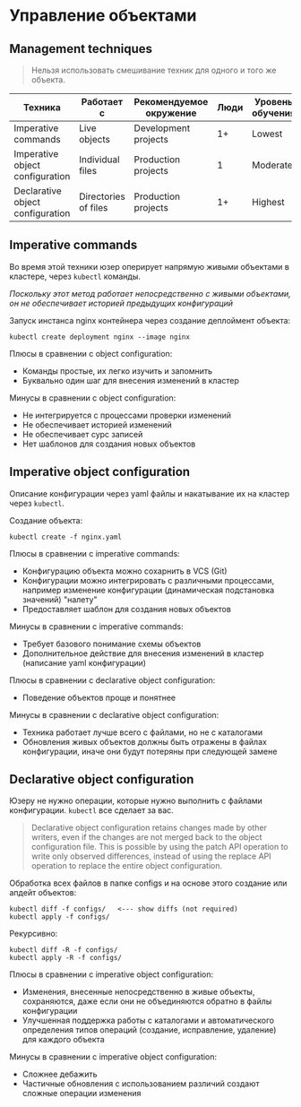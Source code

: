 # Управление объектами

## Management techniques

> Нельзя использовать смешивание техник для одного и того же объекта.

Техника | Работает с | Рекомендуемое окружение | Люди | Уровень обучения
---------|--------------|------------------------------|--------|---------------------
Imperative commands | Live objects | Development projects | 1+ | Lowest
Imperative object configuration | Individual files | Production projects | 1 | Moderate
Declarative object configuration | Directories of files | Production projects | 1+ | Highest

## Imperative commands

Во время этой техники юзер оперирует напрямую живыми объектами в кластере, через `kubectl` команды.

*Поскольку этот метод работает непосредственно с живыми объектами, он не обеспечивает историей предыдущих конфигураций*

Запуск инстанса nginx контейнера через создание деплоймент объекта:

```
kubectl create deployment nginx --image nginx
```

Плюсы в сравнении с object configuration:

- Команды простые, их легко изучить и запомнить
- Буквально один шаг для внесения изменений в кластер

Минусы в сравнении с object configuration:

- Не интегрируется с процессами проверки изменений
- Не обеспечивает историей изменений
- Не обеспечивает сурс записей
- Нет шаблонов для создания новых объектов

## Imperative object configuration

Описание конфигурации через yaml файлы и накатывание их на кластер через `kubectl`.

Создание объекта:

```
kubectl create -f nginx.yaml
```

Плюсы в сравнении с imperative commands:

- Конфигурацию объекта можно сохарнить в VCS (Git)
- Конфигурации можно интегрировать с различными процессами, например изменение конфигурации (динамическая подстановка значений) "налету"
- Предоставляет шаблон для создания новых объектов

Минусы в сравнении с imperative commands:

- Требует базового понимание схемы объектов
- Дополнительное действие для внесения изменений в кластер (написание yaml конфигурации)

Плюсы в сравнении с declarative object configuration:

- Поведение объектов проще и понятнее

Минусы в сравнении с declarative object configuration:

- Техника работает лучше всего с файлами, но не с каталогами
- Обновления живых объектов должны быть отражены в файлах конфигурации, иначе они будут потеряны при следующей замене

## Declarative object configuration

Юзеру не нужно операции, которые нужно выполнить с файлами конфигурации. `kubectl` все сделает за вас.

> Declarative object configuration retains changes made by other writers, even if the changes are not merged back to the object configuration file. This is possible by using the patch API operation to write only observed differences, instead of using the replace API operation to replace the entire object configuration.

Обработка всех файлов в папке configs и на основе этого создание или апдейт объектов:

```
kubectl diff -f configs/   <--- show diffs (not required)
kubectl apply -f configs/
```

Рекурсивно:

```
kubectl diff -R -f configs/
kubectl apply -R -f configs/
```

Плюсы в сравнении с imperative object configuration:

- Изменения, внесенные непосредственно в живые объекты, сохраняются, даже если они не объединяются обратно в файлы конфигурации
- Улучшенная поддержка работы с каталогами и автоматического определения типов операций (создание, исправление, удаление) для каждого объекта

Минусы в сравнении с imperative object configuration:

- Сложнее дебажить
- Частичные обновления с использованием различий создают сложные операции изменения